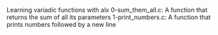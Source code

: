 Learning variadic functions with alx
0-sum_them_all.c: A function that returns the sum of all its parameters
1-print_numbers.c: A function that prints numbers followed by a new line
